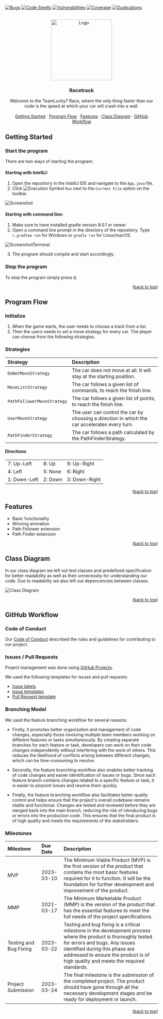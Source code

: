 <a name="readme-top"></a>

[![Bugs](https://sonarcloud.io/api/project_badges/measure?project=zhaw-lucky-7_team07-lucky7-projekt1-racetrack&metric=bugs)](https://sonarcloud.io/summary/new_code?id=zhaw-lucky-7_team07-lucky7-projekt1-racetrack)
[![Code Smells](https://sonarcloud.io/api/project_badges/measure?project=zhaw-lucky-7_team07-lucky7-projekt1-racetrack&metric=code_smells)](https://sonarcloud.io/summary/new_code?id=zhaw-lucky-7_team07-lucky7-projekt1-racetrack)
[![Vulnerabilities](https://sonarcloud.io/api/project_badges/measure?project=zhaw-lucky-7_team07-lucky7-projekt1-racetrack&metric=vulnerabilities)](https://sonarcloud.io/summary/new_code?id=zhaw-lucky-7_team07-lucky7-projekt1-racetrack)
[![Coverage](https://sonarcloud.io/api/project_badges/measure?project=zhaw-lucky-7_team07-lucky7-projekt1-racetrack&metric=coverage)](https://sonarcloud.io/summary/new_code?id=zhaw-lucky-7_team07-lucky7-projekt1-racetrack)
[![Duplications](https://sonarcloud.io/api/project_badges/measure?project=zhaw-lucky-7_team07-lucky7-projekt1-racetrack&metric=duplicated_lines_density)](https://sonarcloud.io/summary/new_code?id=zhaw-lucky-7_team07-lucky7-projekt1-racetrack)


<br />
<div align="center">
    <img src=".github/assets/logo.png" alt="Logo" width="200" height="200">

<h3 align="center">Racetrack</h3>

  <p align="center">
    Welcome to the TeamLucky7 Race, where the only thing faster than our code is the speed at which your car will crash into a wall.
    <br />
    <br />
    <a href="#getting-started">Getting Started</a>
    ·
    <a href="#program-flow">Program Flow</a>
    ·
    <a href="#features">Features</a>
    ·
    <a href="#class-diagram">Class Diagram</a>
    ·
    <a href="#github-workflow">GitHub Workflow</a>
  </p>
</div>

## Getting Started

### Start the program

There are two ways of starting the program:

#### Starting with IntelliJ:

1. Open the repository in the IntelliJ IDE and navigate to the `App.java` file.
2. Click ![Execution Symbol](.github/assets/execution.svg) `Run` next to the `Current File` option
   on the
   toolbar.

![Screenshot](.github/assets/screenshotIDE.png)

#### Starting with command line:

1. Make sure to have installed gradle version 8.0.1 or newer.
2. Open a command line prompt in the directory of the repository. Type `\.gradlew run` for Windows
   or `gradle run` for Linux/macOS.

![ScreenshotTerminal](.github/assets/screenshotTerminal.png)

3. The program should compile and start accordingly.

### Stop the program

To stop the program simply press <kbd>Q</kbd>.

<p align="right">(<a href="#readme-top">back to top</a>)</p>

## Program Flow

### Initialize

1. When the game starts, the user needs to choose a track from a list.
2. Then the users needs to set a move strategy for every car. The player can choose from the
   following strategies.

### Strategies

| Strategy                   | Description                                                                                   |
| :------------------------- | :-------------------------------------------------------------------------------------------- |
| `DoNotMoveStrategy`        | The car does not move at all. It will stay at the starting position.                          |
| `MoveListStrategy`         | The car follows a given list of commands, to reach the finish line.                           |
| `PathFollowerMoveStrategy` | The car follows a given list of points, to reach the finish line.                             |
| `UserMoveStrategy`         | The user can control the car by choosing a direction in which the car accelerates every turn. |
| `PathFinderStrategy`       | The car follows a path calculated by the PathFinderStrategy.                                  |

#### Directions

<table>
  <tr>
    <td>7: Up-Left</td>
    <td>8: Up</td>
    <td>9: Up-Right</td>
  </tr>
  <tr>
    <td>4: Left</td>
    <td>5: None</td>
    <td>6: Right</td>
  </tr>
  <tr>
    <td>1: Down-Left</td>
    <td>2: Down</td>
    <td>3: Down-Right</td>
  </tr>
</table>

<p align="right">(<a href="#readme-top">back to top</a>)</p>

## Features

- Basic functionality
- Winning animation
- Path Follower extension
- Path Finder extension

<p align="right">(<a href="#readme-top">back to top</a>)</p>

## Class Diagram

In our class diagram we left out test classes and predefined specification for better readability as well as their unnecessity for understanding our code. Due to readabilty we also left out depencencies between classes.

![Class Diagram](.github/assets/classDiagram.svg)

<p align="right">(<a href="#readme-top">back to top</a>)</p>

## GitHub Workflow

### Code of Conduct

Our [Code of Conduct](CODE_OF_CONDUCT.md) described the rules and guidelines for contributing to our project.

### Issues / Pull Requests

Project management was done using [GitHub Projects](https://github.zhaw.ch/PM2-IT22taWIN-muon-pero-pasu/team07-Lucky7-projekt1-racetrack/projects/1).

We used the following templates for issues and pull requests:

- [Issue labels](https://github.zhaw.ch/PM2-IT22taWIN-muon-pero-pasu/team07-Lucky7-projekt1-racetrack/labels)
- [Issue templates](.github/ISSUE_TEMPLATE)
- [Pull Request template](.github/pull_request_template.md)


### Branching Model

We used the feature branching workflow for several reasons:

- Firstly, it promotes better organization and management of code changes, especially those involving multiple team members working on different features or tasks simultaneously. By creating separate branches for each feature or task, developers can work on their code changes independently without interfering with the work of others. This reduces the likelihood of conflicts arising between different changes, which can be time-consuming to resolve.

- Secondly, the feature branching workflow also enables better tracking of code changes and easier identification of issues or bugs. Since each feature branch contains changes related to a specific feature or task, it is easier to pinpoint issues and resolve them quickly.

- Finally, the feature branching workflow also facilitates better quality control and helps ensure that the project's overall codebase remains stable and functional. Changes are tested and reviewed before they are merged back into the main branch, reducing the risk of introducing bugs or errors into the production code. This ensures that the final product is of high quality and meets the requirements of the stakeholders.

### Milestones

| Milestone              | Due Date   | Description                                                                                                                                                                                                                                                            |
| :--------------------- | :--------- | :--------------------------------------------------------------------------------------------------------------------------------------------------------------------------------------------------------------------------------------------------------------------- |
| MVP                    | 2023-03-10 | The Minimum Viable Product (MVP) is the first version of the product that contains the most basic features required for it to function. It will be the foundation for further development and improvement of the product.                                              |
| MMP                    | 2021-03-17 | The Minimum Marketable Product (MMP) is the version of the product that has the essential features to meet the full needs of the project specifications.                                                                                                               |
| Testing and Bug Fixing | 2023-03-22 | Testing and bug fixing is a critical milestone in the development process where the product is thoroughly tested for errors and bugs. Any issues identified during this phase are addressed to ensure the product is of high quality and meets the required standards. |
| Project Submission     | 2023-03-24 | The final milestone is the submission of the completed project. The product should have gone through all the necessary development stages and be ready for deployment or launch.                                                                                       |

<p align="right">(<a href="#readme-top">back to top</a>)</p>
